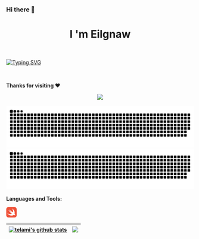 ### Hi there 👋

<h1 align="center">I 'm Eilgnaw</h1>

<br />

[![Typing SVG](https://readme-typing-svg.herokuapp.com?font=Fira+Code&pause=1000&color=F7BC15&center=true&vCenter=true&width=435&lines=%E9%97%BB%E9%81%93%E6%9C%89%E5%85%88%E5%90%8E+%E8%B0%81%E5%85%88%E8%B0%81%E4%BC%98%E7%A7%80)](https://git.io/typing-svg)



<br/>

**Thanks for visiting :heart:**

<p align="center"> 
<img src="https://profile-counter.glitch.me/eilgnaw/count.svg">  
</p>

![GitHub Snake Light](https://github.com/eilgnaw/eilgnaw/blob/output/github-contribution-grid-snake.svg#gh-light-mode-only)
![GitHub Snake Light](https://github.com/eilgnaw/eilgnaw/blob/output/github-contribution-grid-snake-dark.svg#gh-light-mode-only#gh-dark-mode-only)


**Languages and Tools:**  

<code><img height="28" src="https://raw.githubusercontent.com/github/explore/80688e429a7d4ef2fca1e82350fe8e3517d3494d/topics/swift/swift.png"></code>


| <a href="https://github.com/eilgnaw"><img align="center" src="https://github-readme-stats.vercel.app/api?username=eilgnaw&show_icons=true&include_all_commits=true&theme=buefy&hide_border=true&title_color=8E354A&text_color=616138&icon_color=616138&custom_title=eilgnaw%27s%20Github%20Stats" alt="telami's github stats" /></a> | <a href="https://github.com/anuraghazra/github-readme-stats"><img align="center" src="https://github-readme-stats.vercel.app/api/top-langs/?username=eilgnaw&layout=compact&theme=buefy&hide_border=true&title_color=8E354A&text_color=616138&icon_color=8E354A" /></a> |
| ------------------------------------------------------------ | ------------------------------------------------------------ |

<br />
<br />